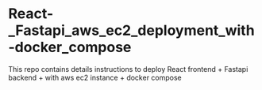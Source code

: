 # React-_Fastapi_aws_ec2_deployment_with-docker_compose
This repo contains details instructions to deploy React frontend + Fastapi backend + with aws ec2 instance + docker compose
